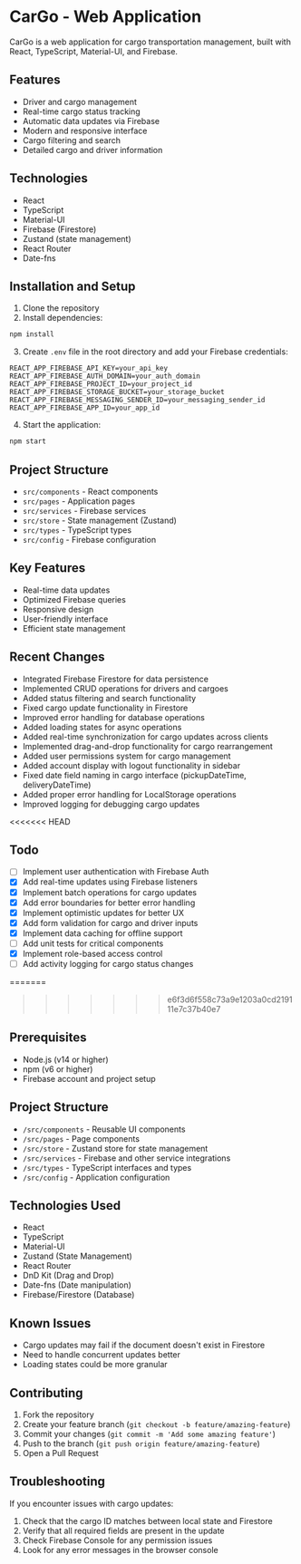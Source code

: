 # CarGo - Web Application

CarGo is a web application for cargo transportation management, built with React, TypeScript, Material-UI, and Firebase.

## Features

- Driver and cargo management
- Real-time cargo status tracking
- Automatic data updates via Firebase
- Modern and responsive interface
- Cargo filtering and search
- Detailed cargo and driver information

## Technologies

- React
- TypeScript
- Material-UI
- Firebase (Firestore)
- Zustand (state management)
- React Router
- Date-fns

## Installation and Setup

1. Clone the repository
2. Install dependencies:
```bash
npm install
```

3. Create `.env` file in the root directory and add your Firebase credentials:
```
REACT_APP_FIREBASE_API_KEY=your_api_key
REACT_APP_FIREBASE_AUTH_DOMAIN=your_auth_domain
REACT_APP_FIREBASE_PROJECT_ID=your_project_id
REACT_APP_FIREBASE_STORAGE_BUCKET=your_storage_bucket
REACT_APP_FIREBASE_MESSAGING_SENDER_ID=your_messaging_sender_id
REACT_APP_FIREBASE_APP_ID=your_app_id
```

4. Start the application:
```bash
npm start
```

## Project Structure

- `src/components` - React components
- `src/pages` - Application pages
- `src/services` - Firebase services
- `src/store` - State management (Zustand)
- `src/types` - TypeScript types
- `src/config` - Firebase configuration

## Key Features

- Real-time data updates
- Optimized Firebase queries
- Responsive design
- User-friendly interface
- Efficient state management

## Recent Changes

- Integrated Firebase Firestore for data persistence
- Implemented CRUD operations for drivers and cargoes
- Added status filtering and search functionality
- Fixed cargo update functionality in Firestore
- Improved error handling for database operations
- Added loading states for async operations
- Added real-time synchronization for cargo updates across clients
- Implemented drag-and-drop functionality for cargo rearrangement
- Added user permissions system for cargo management
- Added account display with logout functionality in sidebar
- Fixed date field naming in cargo interface (pickupDateTime, deliveryDateTime)
- Added proper error handling for LocalStorage operations
- Improved logging for debugging cargo updates

<<<<<<< HEAD
## Todo

- [ ] Implement user authentication with Firebase Auth
- [x] Add real-time updates using Firebase listeners
- [x] Implement batch operations for cargo updates
- [x] Add error boundaries for better error handling
- [x] Implement optimistic updates for better UX
- [x] Add form validation for cargo and driver inputs
- [x] Implement data caching for offline support
- [ ] Add unit tests for critical components
- [x] Implement role-based access control
- [ ] Add activity logging for cargo status changes

=======
>>>>>>> e6f3d6f558c73a9e1203a0cd219111e7c37b40e7
## Prerequisites

- Node.js (v14 or higher)
- npm (v6 or higher)
- Firebase account and project setup

## Project Structure

- `/src/components` - Reusable UI components
- `/src/pages` - Page components
- `/src/store` - Zustand store for state management
- `/src/services` - Firebase and other service integrations
- `/src/types` - TypeScript interfaces and types
- `/src/config` - Application configuration

## Technologies Used

- React
- TypeScript
- Material-UI
- Zustand (State Management)
- React Router
- DnD Kit (Drag and Drop)
- Date-fns (Date manipulation)
- Firebase/Firestore (Database)

## Known Issues

- Cargo updates may fail if the document doesn't exist in Firestore
- Need to handle concurrent updates better
- Loading states could be more granular

## Contributing

1. Fork the repository
2. Create your feature branch (`git checkout -b feature/amazing-feature`)
3. Commit your changes (`git commit -m 'Add some amazing feature'`)
4. Push to the branch (`git push origin feature/amazing-feature`)
5. Open a Pull Request

## Troubleshooting

If you encounter issues with cargo updates:
1. Check that the cargo ID matches between local state and Firestore
2. Verify that all required fields are present in the update
3. Check Firebase Console for any permission issues
4. Look for any error messages in the browser console
